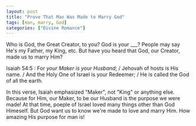 ```yaml
---
layout: post
title: "Prove That Man Was Made to Marry God"
tags: [man, marry, God]
categories: ["Divine Romance"]
---
```


Who is God, the Great Creator, to you?
God is your \_\_\_?
People may say He's my Father, my King, etc.
But have you heard that God, our Creator, made us to marry Him?

Isaiah 54:5
: For *your Maker is your Husband*; / Jehovah of hosts is His name. / And the Holy One of Israel is your Redeemer; / He is called the God of all the earth.

In this verse, Isaiah emphasized "Maker", not "King" or anything else.
Because for Him, our Maker, to be our Husband is the purpose we were made!
At that time, poeple of Israel loved many things other than God Himeself.
But God want us to know we're made to love and marry Him.
How amazing His purpose for man is!
